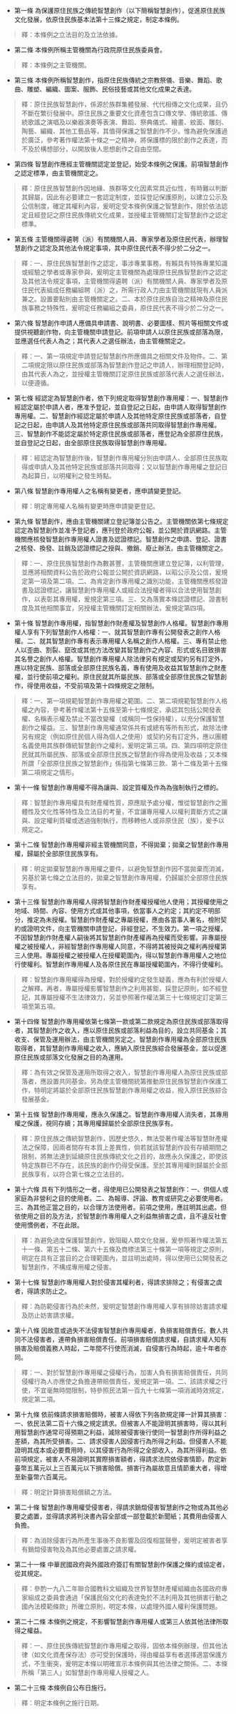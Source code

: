* 第一條 為保護原住民族之傳統智慧創作（以下簡稱智慧創作），促進原住民族文化發展，依原住民族基本法第十三條之規定，制定本條例。

> 釋：本條例之立法目的及立法依據。

* 第二條 本條例所稱主管機關為行政院原住民族委員會。

> 釋：本條例之主管機關。

* 第三條 本條例所稱智慧創作，指原住民族傳統之宗教祭儀、音樂、舞蹈、歌曲、雕塑、編織、圖案、服飾、民俗技藝或其他文化成果之表達。

> 釋：原住民族智慧創作，係源於族群集體發展、代代相傳之文化成果，且仍不斷在繁衍發展中。原住民族之重要文化資產包含口傳文學、傳統歌謠、傳統歌謠之演唱及以樂器演奏等表演、舞蹈、祭典儀式、繪畫、紋面、雕刻、陶藝、編織、其他工藝品等，其值得保護之智慧創作不少。惟為避免保護過於廣泛，參考著作權法第十條之一之精神，將保護標的限於創作之表達，而不及於構想部分，以開放後人思想創作之自由空間。

* 第四條 智慧創作應經主管機關認定並登記，始受本條例之保護。前項智慧創作之認定標準，由主管機關定之。

> 釋：原住民族智慧創作因地緣、族群等文化因素常具近似性，有時難以判斷其歸屬，因此有必要建立一套認定制度，並採登記保護原則，以建立公示及公信制度，確定其權利內容，爰明定受本條例保護之智慧創作，限於依法認定且經登記之原住民族傳統文化成果，並授權主管機關訂定智慧創作之認定標準。

* 第五條 主管機關得遴聘（派）有關機關人員、專家學者及原住民代表，辦理智慧創作之認定及其他法令規定事項，其中原住民代表不得少於二分之一。

> 釋：一、原住民族智慧創作之認定，事涉專業事務，有賴具有特殊專業知識或經驗之學者或專家參與，爰明定主管機關為處理原住民族智慧創作之認定及其他法令規定事項，主管機關得遴聘（派）有關機關人員、專家學者及原住民代表組成任務編組聘（派）之，所需行政人力由主管機關就現有人員派兼之。設置要點則由主管機關定之。二、本於原住民族自治之精神及原住民族事務之特殊性，爰明定任務編組之委員，原住民代表不得少於二分之一。

* 第六條 智慧創作申請人應備具申請書、說明書、必要圖樣、照片等相關文件或提供視聽創作物，向主管機關申請登記。前項申請人以原住民族或部落為限，並應選任代表人為之；其代表人之選任辦法，由主管機關定之。

> 釋：一、第一項規定申請登記智慧創作所應備具之相關文件及物件。二、第二項規定限以原住民族或部落為智慧創作登記之申請人，辦理相關登記時，由其代表人為之，並授權主管機關訂定原住民族或部落代表人之選任辦法，以便遵循。

* 第七條 經認定為智慧創作者，依下列規定取得智慧創作專用權：一、智慧創作經認定屬於申請人者，應准予登記，並自登記之日起，由申請人取得智慧創作專用權。二、智慧創作經認定屬於申請人及其他特定原住民族或部落者，自登記之日起，由申請人及其他特定原住民族或部落共同取得智慧創作專用權。三、智慧創作不能認定屬於特定原住民族或部落者，應登記為全部原住民族，並自登記之日起，由全部原住民族取得智慧創作專用權。

> 釋：經認定為智慧創作後，智慧創作專用權分別由申請人、全部原住民族取得或申請人及其他特定民族或部落共同取得；又以智慧創作專用權之登記日為起算日，以明權利之發生時點。

* 第八條 智慧創作專用權人之名稱有變更者，應申請變更登記。

> 釋：明定專用權人名稱有變更時應申請變更登記。

* 第九條 智慧創作，應由主管機關建立登記簿並公告之。主管機關依第七條規定認定為智慧創作並准予登記者，應刊登於政府公報，並公開於資訊網路。主管機關應核發智慧創作專用權人證書及認證標記。智慧創作之申請、登記、證書之核發、換發、註銷及認證標記之授與、撤銷、廢止辦法，由主管機關定之。

> 釋：一、原住民族智慧創作為數甚豐，主管機關應建立登記簿，以利管理，並應將相關資料公告於政府公報並公開於資訊網路，以昭公示及公信，爰規定第一項及第二項。二、為肯定創作專用權之識別功能，主管機關應核發證書及認證標記，讓智慧創作專用權人或經合法授權者得以合法使用智慧創作，以表彰其專用權，爰規定第三項。三、又為落實本條認證標記、證書制度及其他相關事宜，另授權主管機關訂定相關辦法，爰規定第四項。

* 第十條 智慧創作專用權，指智慧創作財產權及智慧創作人格權。智慧創作專用權人享有下列智慧創作人格權：一、就其智慧創作專有公開發表之創作人格權。二、就其智慧創作專有表示專用權人名稱之創作人格權。三、專有禁止他人以歪曲、割裂、竄改或其他方法改變其智慧創作之內容、形式或名目致損害其名譽之創作人格權。智慧創作專用權人除法律另有規定或契約另有訂定外，應以特定民族、部落或全部原住民族名義，專有使用及收益其智慧創作之財產權，並行使前項之權利。原住民就其所屬民族、部落或全部原住民族之智慧創作，得使用收益，不受前項及第十四條規定之限制。

> 釋：一、第一項規範智慧創作專用權之範圍。二、第二項規範智慧創作人格權之內容，參考著作權法第十五條至第十七條規定，承認其包括公開發表權、名稱表示權及禁止不當改變權（或稱同一性保持權），以充分保護智慧創作之權益。三、智慧創作專用權通常係共有或總有等所有形式，故除法律另有規定（例如原住民個人得為個人之使用）或契約另有訂定外，應以團體名義使用其族群傳統智慧創作之權利，爰明定第三項。四、第四項明定原住民就其所屬民族、部落或全部原住民族之智慧創作得為使用及收益；又本條所謂「全部原住民族之智慧創作」係指第七條第三款、第十二條及第十五條第二項規定之情形。

* 第十一條 智慧創作專用權不得為讓與、設定質權及作為為強制執行之標的。

> 釋：智慧創作專用權具有財產權性質，原應賦予處分權，惟從智慧創作之團體性及文化性等特性及立法目的考量，不宜讓專用權人以權利賣斷方式之讓與、設定權利質權或透過強制執行，而移轉他人或非原住民（族），爰予以規定之。

* 第十二條 智慧創作專用權非經主管機關同意，不得拋棄；拋棄之智慧創作專用權，歸屬於全部原住民族享有。

> 釋：明定拋棄智慧創作專用權之要件，以避免智慧創作因不當拋棄而消滅，另基於第七條之立法目的，拋棄之智慧創作專用權，仍歸屬於全部原住民族享有。

* 第十三條 智慧創作專用權人得將智慧創作財產權授權他人使用；其授權使用之地域、時間、內容、使用方式或其他事項，依當事人之約定；其約定不明部分，推定為未授權。智慧創作財產權之專屬授權，應由各當事人署名，檢附契約或證明文件，向主管機關申請登記，非經登記，不生效力。第一項之授權，不因智慧創作財產權人嗣後將其智慧創作財產權再為授權而受影響。非專屬授權之被授權人，非經智慧創作專用權人同意，不得將其被授與之權利再授權第三人使用。專屬授權之被授權人在授權範圍內，得以智慧創作專用權人之地位行使權利。智慧創作專用權人及各原住民在專屬授權範圍內，不得行使權利。

> 釋：智慧創作專用權得為授權，對於授權約定發生疑義，應為有利於授權人之解釋。再者，專屬授權影響智慧創作之利用甚鉅，採登記原則，如不經登記，其專屬授權不生法律效力，另並參照著作權法第三十七條規定訂定第三項至第五項。

* 第十四條 智慧創作專用權依第七條第一款或第二款規定為原住民族或部落取得者，其智慧創作之收入，應以原住民族或部落利益為目的，設立共同基金；其收支、保管及運用辦法，由主管機關另定之。智慧創作專用權為全部原住民族取得者，其智慧創作專用權之收入，應納入原住民族綜合發展基金，並以促進原住民族或部落文化發展之目的為運用。

> 釋：為有效之保管及運用所取得之收入，智慧創作專用權人為原住民族或部落者，應設置共同基金。另為使主管機關統籌推動原住民族智慧創作保護工作，特明定將屬於全部原住民族智慧創作專用權之收益，撥入原住民族綜合發展基金。

* 第十五條 智慧創作專用權，應永久保護之。智慧創作專用權人消失者，其專用權之保護，視同存續；其專用權歸屬於全部原住民族享有。

> 釋：原住民族之傳統智慧創作，因歷史悠久，無法受著作權法等智慧財產權法之保障，因兩者間存有本質上差異性，倘若就該智慧創作設有存續期間之限制，將無法達到延續原住民族傳統文化之目的，故應永久保護之，即使該特定族群已不存在，該民族的創作仍得受保護。至於其專用權則歸屬於全部民族享有，以符合第七條之立法目的。

* 第十六條 具有下列情形之一者，得使用已公開發表之智慧創作：一、供個人或家庭為非營利之目的使用者。二、為報導、評論、教育或研究之必要使用者。三、為其他正當之目的，以合理方法使用者。前項之使用，應註明其出處。但依使用之目的及方法，於智慧創作專用權人之利益無損害之虞，且不違反社會使用慣例者，不在此限。

> 釋：為避免過度保護智慧創作，致阻礙人類文化發展，爰參照著作權法第五十一條、第五十二條、第六十五條及商標法第三十條第一項等規定之原則，明定在具有正當目的之合理範圍內，並註明出處時，得以使用已公開發表之智慧創作，不構成專用權之侵害。

* 第十七條 智慧創作專用權人對於侵害其權利者，得請求排除之；有侵害之虞者，得請求防止之。

> 釋：為防範侵害行為於未然，爰明定智慧創作專用權人享有排除妨害請求權及防止妨害請求權。

* 第十八條 因故意或過失不法侵害智慧創作專用權者，負損害賠償責任。數人共同不法侵害者，連帶負損害賠償責任。前項損害賠償請求權，自請求權人知有損害及賠償義務人時起，二年間不行使而消滅，自侵害行為時起，逾十年者亦同。

> 釋：一、對於智慧創作專用權之侵權行為，加害人負有損害賠償責任，共同侵權行為人亦應使之負擔連帶賠償責任，爰規定第一項。二、該請求權之行使，不宜毫無時間限制，特參照民法第一百九十七條第一項消滅時效規定，規定第二項。

* 第十九條 依前條請求損害賠償時，被害人得依下列各款規定擇一計算其損害：一、依民法第二百十六條之規定請求。但被害人不能證明其損害時，得以其利用智慧創作通常可得預期之利益，減除被侵害後行使同一智慧創作所得利益之差額，為其所受損害。二、請求侵害人因侵害行為所得之利益。但侵害人不能證明其成本或必要費用時，以其侵害行為所得之全部收入，為其所得利益。依前項規定，被害人不易證明其實際損害額者，得請求法院依侵害情節，酌定新臺幣五萬元以上三百萬元以下損害賠償。損害行為屬故意且情節重大者，得增至新臺幣六百萬元。

> 釋：明定計算損害賠償額之方法。

* 第二十條 智慧創作專用權受侵害者，得請求銷燬侵害智慧創作之物或為其他必要之處置，並得請求將判決書內容全部或一部登載於新聞紙；其費用由侵害人負擔。

> 釋：為消除侵害行為所產生事後不良影響及回復相當聲譽，爰明定被害者享有銷燬侵害物及為其他必要處置之請求權。

* 第二十一條 中華民國政府與外國政府簽訂有關智慧創作保護之條約或協定者，從其規定。

> 釋：參酌一九八二年聯合國教科文組織及世界智慧財產權組織由各國政府專家組成之委員會通過「保護民俗文化的表達免於不法利用及其他損害行動之國內法模範條款」所確立原則，明定本條，以處理外國人權利保護問題。

* 第二十二條 本條例之規定，不影響智慧創作專用權人或第三人依其他法律所取得之權益。

> 釋：一、原住民族傳統智慧創作專用權之取得，固依本條例辦理，但其他法律（如文化資產保存法）亦可受到保護時，得由權益享有者選擇適當保護方式，不生衝突，爰明定本條以明確宣示本條例與其他法律之關係。二、本條所稱「第三人」如智慧創作專用權人授權之人。

* 第二十三條 本條例自公布日施行。

> 釋：明定本條例之施行日期。

